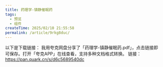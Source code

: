```yaml
---
title: 药理学-镇静催眠药
tags:
  - 预览
  - 组件
createTime: 2025/02/10 21:55:58
permalink: /article/9rkg8duc/
---
```





以下是下载链接：
我用夸克网盘分享了「药理学-镇静催眠药.pdf」，点击链接即可保存。打开「夸克APP」在线查看，支持多种文档格式转换。
链接：https://pan.quark.cn/s/d6c5689540dc